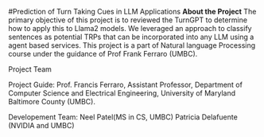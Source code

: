 #Prediction of Turn Taking Cues in LLM Applications
**About the Project**
The primary objective of this project is to reviewed the TurnGPT to determine how to apply this to Llama2 models. We leveraged an approach to classify sentences as potential TRPs that can be incorporated into any LLM using a agent based services. This project is a part of Natural language Processing course under the guidance of Prof Frank Ferraro (UMBC).

Project Team

Project Guide:
Prof. Francis Ferraro,
Assistant Professor,
Department of Computer Science and Electrical Engineering,
University of Maryland Baltimore County (UMBC).

Developement Team:
Neel Patel(MS in CS, UMBC)
Patricia Delafuente (NVIDIA and UMBC)
